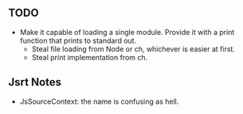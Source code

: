 ## TODO

- Make it capable of loading a single module. Provide it with a print function that prints to standard out.
  - Steal file loading from Node or ch, whichever is easier at first.
  - Steal print implementation from ch.


## Jsrt Notes

- JsSourceContext: the name is confusing as hell.
